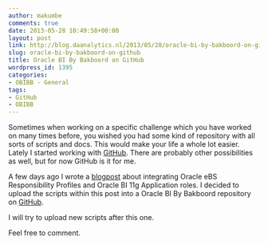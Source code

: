 ```yaml
---
author: makumbe
comments: true
date: 2013-05-28 10:49:58+00:00
layout: post
link: http://blog.daanalytics.nl/2013/05/28/oracle-bi-by-bakboord-on-github/
slug: oracle-bi-by-bakboord-on-github
title: Oracle BI By Bakboord on GitHub
wordpress_id: 1395
categories:
- OBIBB - General
tags:
- GitHub
- OBIBB
---
```


Sometimes when working on a specific challenge which you have worked on many times before, you wished you had some kind of repository with all sorts of scripts and docs. This would make your life a whole lot easier. Lately I started working with [GitHub](http://www.github.com). There are probably other possibilities as well, but for now GitHub is it for me.

A few days ago I wrote a [blogpost](http://obibb.wordpress.com/2013/05/22/integrating-oracle-ebs-and-oracle-bi-11g-application-roles/) about integrating Oracle eBS Responsibility Profiles and Oracle BI 11g Application roles. I decided to upload the scripts within this post into a Oracle BI By Bakboord repository on [GitHub](https://github.com/obibb/integrate_obi_and_ebs/blob/master/BIApplicationRole-eBS-Profile.sql).

I will try to upload new scripts after this one.

Feel free to comment.


